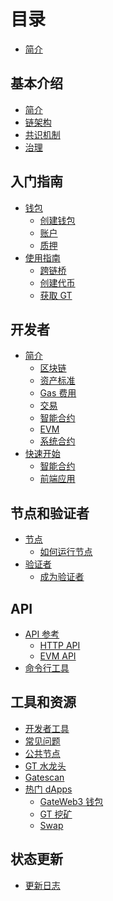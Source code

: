 # 目录

* [简介](README.md)

## 基本介绍
* [简介](general/introduction.md)
* [链架构](general/architecture.md)
* [共识机制](general/consensus.md)
* [治理](general/governance.md)
  

## 入门指南
* [钱包](getting-started/wallet/wallet.md)
  * [创建钱包](getting-started/wallet/create-wallet.md)
  * [账户](getting-started/wallet/accounts.md)
  * [质押](getting-started/wallet/staking.md)
* [使用指南](getting-started/guides.md)
  * [跨链桥](getting-started/guides/bridge.md)
  * [创建代币](getting-started/guides/create-token.md)
  <!-- * [发布到交易市场](getting-started/guides/listing.md) -->
    <!-- * [创建交易对](getting-started/guides/create-swap-pair.md) -->
  * [获取 GT](getting-started/guides/get-gt.md)

## 开发者
* [简介](developers/introduction.md)
  * [区块链](developers/introduction/chain.md)
  * [资产标准](developers/introduction/asset-standards.md)
  * [Gas 费用](developers/introduction/gas.md)
  * [交易](developers/introduction/transactions.md)
  * [智能合约](developers/introduction/smart-contracts.md)
  * [EVM](developers/introduction/evm.md)
  * [系统合约](developers/introduction/contracts.md)
* [快速开始](developers/quickstart.md)
  * [智能合约](developers/quickstart/smart-contracts.md)
  * [前端应用](developers/quickstart/frontend.md)


## 节点和验证者
* [节点](nodes/README.md)
  * [如何运行节点](nodes/run-node.md)
* [验证者](nodes/validators/README.md)
  * [成为验证者](nodes/validators/become-validator.md)

<!-- ## DA 服务 (数据可用性)
* [DA 层简介](da/README.md)
* [如何使用 DA](da/usage.md) -->

## API
* [API 参考](api/README.md)
  * [HTTP API](api/http.md)
  * [EVM API](api/evm.md)
* [命令行工具](api/cli.md)
<!-- * [SDK](api/sdk/README.md)
  * [JavaScript](api/sdk/javascript.md)
  * [Python](api/sdk/python.md)
  * [Go](api/sdk/go.md) -->

## 工具和资源
* [开发者工具](tools/README.md)
* [常见问题](tools/faq.md)
* [公共节点](tools/public-endpoints.md)
* [GT 水龙头](https://www.gate.io/zh/web3/faucet)
* [Gatescan](https://gatescan.org/)
* [热门 dApps](tools/dapps.md)
  * [GateWeb3 钱包](https://www.gate.io/zh/web3)
  * [GT 挖矿](https://www.gate.io/zh/web3/mining/gt?tab=All)
  * [Swap](https://www.gate.io/zh/web3/swap/eth-bnb?input_chain=1&input_token=ETH&output_chain=56&output_token=BNB)

## 状态更新
* [更新日志](status/README.md)
  
  